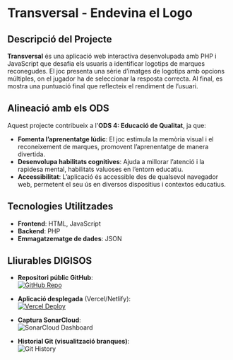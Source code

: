 # Transversal - Endevina el Logo

## Descripció del Projecte

**Transversal** és una aplicació web interactiva desenvolupada amb PHP i JavaScript que desafia els usuaris a identificar logotips de marques reconegudes. El joc presenta una sèrie d’imatges de logotips amb opcions múltiples, on el jugador ha de seleccionar la resposta correcta. Al final, es mostra una puntuació final que reflecteix el rendiment de l’usuari.

## Alineació amb els ODS

Aquest projecte contribueix a l'**ODS 4: Educació de Qualitat**, ja que:

- **Fomenta l’aprenentatge lúdic**: El joc estimula la memòria visual i el reconeixement de marques, promovent l’aprenentatge de manera divertida.  
- **Desenvolupa habilitats cognitives**: Ajuda a millorar l’atenció i la rapidesa mental, habilitats valuoses en l’entorn educatiu.  
- **Accessibilitat**: L’aplicació és accessible des de qualsevol navegador web, permetent el seu ús en diversos dispositius i contextos educatius.

## Tecnologies Utilitzades

- **Frontend**: HTML, JavaScript  
- **Backend**: PHP  
- **Emmagatzematge de dades**: JSON  
## Lliurables DIGISOS

- **Repositori públic GitHub**:  
[![GitHub Repo](https://img.shields.io/badge/GitHub-Repositori-blue?logo=github)](https://github.com/IkerMata/transversal)

- **Aplicació desplegada** (Vercel/Netlify):  
[![Vercel Deploy](https://img.shields.io/badge/Deploy-Vercel-brightgreen?logo=vercel)](https://nom-de-la-teva-app.vercel.app)

- **Captura SonarCloud**:  
![SonarCloud Dashboard](assets/sonarcloud.png)

- **Historial Git (visualització branques)**:  
![Git History](assets/git-history.png)

